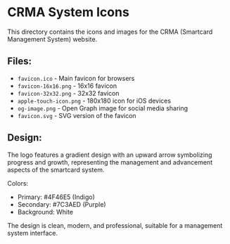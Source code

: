 # CRMA System Icons

This directory contains the icons and images for the CRMA (Smartcard Management System) website.

## Files:
- `favicon.ico` - Main favicon for browsers
- `favicon-16x16.png` - 16x16 favicon
- `favicon-32x32.png` - 32x32 favicon  
- `apple-touch-icon.png` - 180x180 icon for iOS devices
- `og-image.png` - Open Graph image for social media sharing
- `favicon.svg` - SVG version of the favicon

## Design:
The logo features a gradient design with an upward arrow symbolizing progress and growth, representing the management and advancement aspects of the smartcard system.

Colors:
- Primary: #4F46E5 (Indigo)
- Secondary: #7C3AED (Purple)
- Background: White

The design is clean, modern, and professional, suitable for a management system interface.